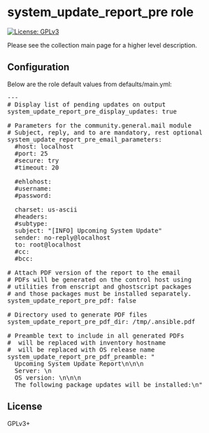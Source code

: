 # system_update_report_pre role

[![License: GPLv3](https://img.shields.io/badge/license-GPLv3-brightgreen.svg)](https://www.gnu.org/licenses/gpl-3.0)

Please see the collection main page for a higher level description.

## Configuration

Below are the role default values from defaults/main.yml:

<pre>
---
# Display list of pending updates on output
system_update_report_pre_display_updates: true

# Parameters for the community.general.mail module
# Subject, reply, and to are mandatory, rest optional
system_update_report_pre_email_parameters:
  #host: localhost
  #port: 25
  #secure: try
  #timeout: 20

  #ehlohost:
  #username:
  #password:

  charset: us-ascii
  #headers:
  #subtype:
  subject: "[INFO] Upcoming System Update"
  sender: no-reply@localhost
  to: root@localhost
  #cc:
  #bcc:

# Attach PDF version of the report to the email
# PDFs will be generated on the control host using
# utilities from enscript and ghostscript packages
# and those packages must be installed separately.
system_update_report_pre_pdf: false

# Directory used to generate PDF files
system_update_report_pre_pdf_dir: /tmp/.ansible.pdf

# Preamble text to include in all generated PDFs
# <HOST> will be replaced with inventory hostname
# <OSREL> will be replaced with OS release name
system_update_report_pre_pdf_preamble: "
  Upcoming System Update Report\n\n\n
  Server: <HOST>\n
  OS version: <OSREL>\n\n\n
  The following package updates will be installed:\n"
</pre>

## License

GPLv3+

